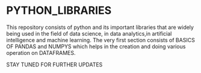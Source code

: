 # PYTHON_LIBRARIES
This repository consists of python and its important libraries that are widely being used in the field of data science, in data analytics,in artificial intelligence and machine learning.
The very first section consists of BASICS OF PANDAS and NUMPYS which helps in the creation and doing various operation on DATAFRAMES.

STAY TUNED FOR FURTHER UPDATES 

